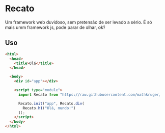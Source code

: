 # Recato

Um framework web duvidoso, sem pretensão de ser levado a sério. É só mais umm framework js, pode parar de olhar, ok?


## Uso

``` html
<html>
  <head>
    <title>Olá</title>
  </head>

  <body>
    <div id="app"></div>

    <script type="module">
      import Recato from "https://raw.githubusercontent.com/mathkruger/recato/main/recato.js";

      Recato.init("app", Recato.div(
        Recato.h1("Olá, mundo!")
      ));
    </script>
  </body>
</html>
```